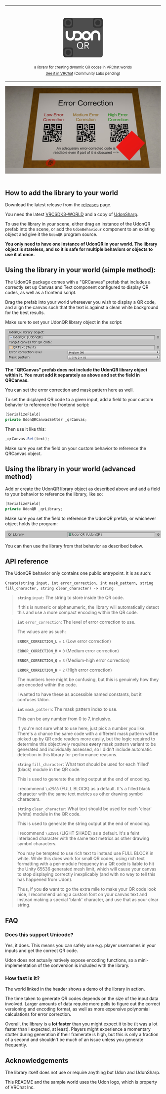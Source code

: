 ***

<h1 align="center">
<sub>
    <img src=".github/assets/udon-qr.svg" height="128">
</sub>
</h1>
<p align="center">
<sup>
a library for creating dynamic QR codes in VRChat worlds
</sup>
<br>
<sup>
    <a href="https://vrchat.com/home/world/wrld_c098235d-591e-4580-9a36-4fc09db61a24">See it in VRChat</a>
    (Community Labs pending)
</sup>
</p>

***

<img src=".github/assets/sample.jpg">
<br>
<br>

## How to add the library to your world

Download the latest release from the [releases](https://github.com/Gorialis/vrchat-udon-qr/releases) page.

You need the latest [VRCSDK3-WORLD](https://vrchat.com/home/download) and a copy of [UdonSharp](https://github.com/MerlinVR/UdonSharp/releases).

To use the library in your scene, either drag an instance of the UdonQR prefab into the scene, or add the `UdonBehaviour` component to an existing object and give it the `UdonQR` program source.

**You only need to have one instance of UdonQR in your world. The library object is stateless, and so it is safe for multiple behaviors or objects to use it at once.**


## Using the library in your world (simple method):

The UdonQR package comes with a "QRCanvas" prefab that includes a correctly set up Canvas and Text component configured to display QR codes, as well as a frontend script.

Drag the prefab into your world whereever you wish to display a QR code, and align the canvas such that the text is against a clean white background for the best results.

Make sure to set your UdonQR library object in the script:

<img src=".github/assets/set_instance_1.png">

**The "QRCanvas" prefab does not include the UdonQR library object within it. You must add it separately as above and set the field in QRCanvas.**

You can set the error correction and mask pattern here as well.

To set the displayed QR code to a given input, add a field to your custom behavior to reference the frontend script:

```csharp
[SerializeField]
private UdonQRCanvasSetter _qrCanvas;
```

Then use it like this:

```csharp
_qrCanvas.Set(text);
```

Make sure you set the field on your custom behavior to reference the QRCanvas object.

## Using the library in your world (advanced method)

Add or create the UdonQR library object as described above and add a field to your behavior to reference the library, like so:

```csharp
[SerializeField]
private UdonQR _qrLibrary;
```

Make sure you set the field to reference the UdonQR prefab, or whichever object holds the program:

<img src=".github/assets/set_instance_2.png">

You can then use the library from that behavior as described below.

## API reference

The UdonQR behavior only contains one public entrypoint. It is as such:

`Create(string input, int error_correction, int mask_pattern, string fill_character, string clear_character) -> string`

> **`string`** `input`: The string to store inside the QR code.
>
> If this is numeric or alphanumeric, the library will automatically detect this and use a more compact encoding within the QR code.

> **`int`** `error_correction`: The level of error correction to use.
>
> The values are as such:
>
> **`ERROR_CORRECTION_L`** = `1`  (Low error correction)
>
> **`ERROR_CORRECTION_M`** = `0`  (Medium error correction)
>
> **`ERROR_CORRECTION_Q`** = `3`  (Medium-high error correction)
>
> **`ERROR_CORRECTION_H`** = `2`  (High error correction)
>
> The numbers here might be confusing, but this is genuinely how they are encoded within the code.
>
> I wanted to have these as accessible named constants, but it confuses Udon.

> **`int`** `mask_pattern`: The mask pattern index to use.
>
> This can be any number from 0 to 7, inclusive.
>
> If you're not sure what to use here, just pick a number you like. There's a chance the same code with a different mask pattern will be picked up by QR code readers more easily, but the logic required to determine this objectively requires **every** mask pattern variant to be generated and individually assessed, so I didn't include automatic detection in this library for performance reasons.

> **`string`** `fill_character`: What text should be used for each 'filled' (black) module in the QR code.
>
> This is used to generate the string output at the end of encoding.
>
> I recommend `\u2588` (FULL BLOCK) as a default. It's a filled black character with the same text metrics as other drawing symbol characters.

> **`string`** `clear_character`: What text should be used for each 'clear' (white) module in the QR code.
>
> This is used to generate the string output at the end of encoding.
>
> I recommend `\u2591` (LIGHT SHADE) as a default. It's a feint interlaced character with the same text metrics as other drawing symbol characters.
>
> You may be tempted to use rich text to instead use FULL BLOCK in white. While this does work for small QR codes, using rich text formatting with a per-module frequency in a QR code is liable to hit the Unity 65536 generated mesh limit, which will cause your canvas to stop displaying correctly inexplicably (and with no way to tell this has happened from Udon).
>
> Thus, if you **do** want to go the extra mile to make your QR code look nice, I recommend using a custom font on your canvas text and instead making a special 'blank' character, and use that as your clear string.

## FAQ


### Does this support Unicode?

Yes, it does. This means you can safely use e.g. player usernames in your inputs and get the correct QR code.

Udon does not actually natively expose encoding functions, so a mini-implementation of the conversion is included with the library.

### How fast is it?

The world linked in the header shows a demo of the library in action.

The time taken to generate QR codes depends on the size of the input data involved. Larger amounts of data require more polls to figure out the correct versioning and encoding format, as well as more expensive polynomial calculations for error correction.

Overall, the library is a **lot faster** than you might expect it to be (it was a lot faster than I expected, at least). Players might experience a momentary stutter during generation if their framerate is high, but this is only a fraction of a second and shouldn't be much of an issue unless you generate frequently.

## Acknowledgements

The library itself does not use or require anything but Udon and UdonSharp.

This README and the sample world uses the Udon logo, which is property of VRChat Inc.
